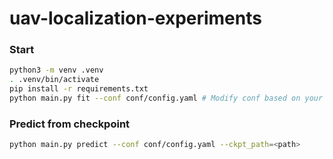 # uav-localization-experiments


### Start

```bash
python3 -m venv .venv
. .venv/bin/activate
pip install -r requirements.txt
python main.py fit --conf conf/config.yaml # Modify conf based on your requirements
```


### Predict from checkpoint

```bash
python main.py predict --conf conf/config.yaml --ckpt_path=<path>
```
